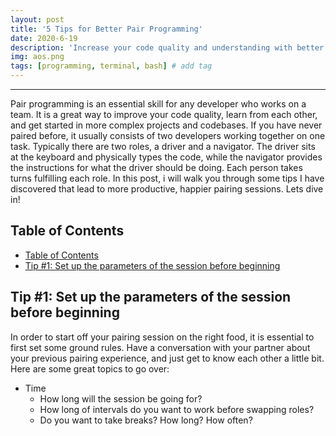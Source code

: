 ```yaml
---
layout: post
title: '5 Tips for Better Pair Programming'
date: 2020-6-19
description: 'Increase your code quality and understanding with better pair programming'
img: aos.png
tags: [programming, terminal, bash] # add tag
---
```


---

Pair programming is an essential skill for any developer who works on a team. It is a great way to improve your code quality, learn from each other, and get started in more complex projects and codebases. If you have never paired before, it usually consists of two developers working together on one task. Typically there are two roles, a driver and a navigator. The driver sits at the keyboard and physically types the code, while the navigator provides the instructions for what the driver should be doing. Each person takes turns fulfilling each role. In this post, i will walk you through some tips I have discovered that lead to more productive, happier pairing sessions. Lets dive in!

## Table of Contents
- [Table of Contents](#table-of-contents)
- [Tip #1: Set up the parameters of the session before beginning](#tip-1-set-up-the-parameters-of-the-session-before-beginning)

## Tip #1: Set up the parameters of the session before beginning

In order to start off your pairing session on the right food, it is essential to first set some ground rules. Have a conversation with your partner about your previous pairing experience, and just get to know each other a little bit. Here are some great topics to go over:

- Time
  - How long will the session be going for?
  - How long of intervals do you want to work before swapping roles?
  - Do you want to take breaks? How long? How often?
